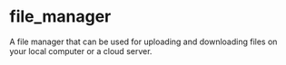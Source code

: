 # file_manager
A file manager that can be used for uploading and downloading files on your local computer or a cloud server.
